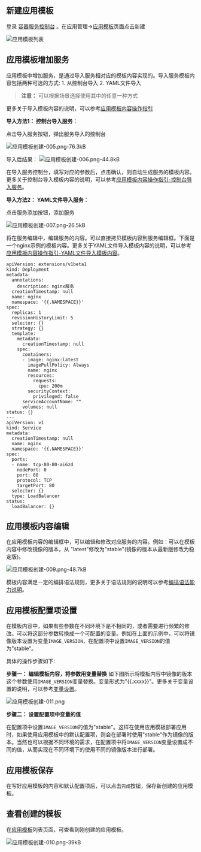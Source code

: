 ## 新建应用模板
 
登录 [容器服务控制台](https://console.cloud.tencent.com/ccs) 。在应用管理->[应用模板][1]页面点击新建
 
![应用模板列表][createtpl]

## 应用模板增加服务

应用模板中增加服务，是通过导入服务相对应的模板内容实现的。导入服务模板内容包括两种可选的方式: 1. 从控制台导入 2. YAML文件导入

>**注意：**
>可以根据场景选择使用其中的任意一种方式

更多关于导入模板内容的说明，可以参考[应用模板内容操作指引][3]

**导入方法1： 控制台导入服务**：

点击导入服务按钮，弹出服务导入的控制台

![应用模板创建-005.png-76.3kB][4]

导入后结果：
![应用模板创建-006.png-44.8kB][5]

在导入服务控制台，填写对应的参数后，点击确认，则自动生成服务的模板内容。更多关于控制台导入模板内容的说明，可以参考[应用模板内容操作指引-控制台导入服务][6]。

**导入方法2： YAML文件导入服务**：

点击服务添加按钮，添加服务

![应用模板创建-007.png-26.5kB][7]

将在服务编辑中，编辑服务的内容。可以直接拷贝模板内容到服务编辑框。下面是一个nginx示例的模板内容。更多关于YAML文件导入模板内容的说明，可以参考[应用模板内容操作指引-YAML文件导入模板内容][8]。

```
apiVersion: extensions/v1beta1
kind: Deployment
metadata:
  annotations:
    description: nginx服务
  creationTimestamp: null
  name: nginx
  namespace: '{{.NAMESPACE}}'
spec:
  replicas: 1
  revisionHistoryLimit: 5
  selector: {}
  strategy: {}
  template:
    metadata:
      creationTimestamp: null
    spec:
      containers:
      - image: nginx:latest
        imagePullPolicy: Always
        name: nginx
        resources:
          requests:
            cpu: 200m
        securityContext:
          privileged: false
      serviceAccountName: ""
      volumes: null
status: {}
---
apiVersion: v1
kind: Service
metadata:
  creationTimestamp: null
  name: nginx
  namespace: '{{.NAMESPACE}}'
spec:
  ports:
  - name: tcp-80-80-ai6zd
    nodePort: 0
    port: 80
    protocol: TCP
    targetPort: 80
  selector: {}
  type: LoadBalancer
status:
  loadBalancer: {}
```

## 应用模板内容编辑

在应用模板内容的编辑框中，可以编辑和修改对应服务的内容。例如：可以在模板内容中修改镜像的版本，从 "latest"修改为"stable"(镜像的版本从最新版修改为稳定版)。

![应用模板创建-009.png-48.7kB][9]

模板内容满足一定的编排语法规则，更多关于语法规则的说明可以参考[编排语法能力说明][10]。
  
## 应用模板配置项设置

在模板内容中，如果有些参数在不同环境下是不相同的，或者需要进行频繁的修改。可以将这部分参数转换成一个可配置的变量。例如在上面的示例中，可以将镜像版本设置为变量`IMAGE_VERSION`，在配置项中设置`IMAGE_VERSION`的值为"stable"。

具体的操作步骤如下:

**步骤一： 编辑模板内容，将参数用变量替换**
如下图所示将模板内容中镜像的版本这个参数使用`IMAGE_VERSION`变量替换。变量形式为"{{.xxxx}}"。更多关于变量设置的说明，可以参考[变量设置][11]。

![应用模板创建-011.png][12]


**步骤二： 设置配置项中变量的值**

在配置项中设置`IMAGE_VERSION`的值为"stable"。这样在使用应用模板部署应用时，如果使用应用模板中的默认配置项，则会在部署时使用"stable"作为镜像的版本。当然也可以根据不同环境的需求，在配置项中将`IMAGE_VERSION`变量设置成不同的值，从而实现在不同环境下的使用不同的镜像版本进行部署。


## 应用模板保存

在写好应用模板的内容和默认配置项后，可以点击`完成`按钮，保存新创建的应用模板。


## 查看创建的模板

在[应用模板][16]列表页面，可查看到刚创建的应用模板。

![应用模板创建-010.png-39kB][17]


  [1]: https://console.cloud.tencent.com/ccs/template
  [createtpl]: https://mc.qcloudimg.com/static/img/f72ada368e069275051bc9693f677b40/image.png
  [3]: https://cloud.tencent.com/document/product/457/12199
  [4]: https://mc.qcloudimg.com/static/img/5b4226371374d94705cb273b6b2dc005/image.png
  [5]: https://mc.qcloudimg.com/static/img/0f5702315684aefd9d8c69940815adfb/image.png
  [6]: https://cloud.tencent.com/document/product/457/12199#.E6.8E.A7.E5.88.B6.E5.8F.B0.E5.AF.BC.E5.85.A5.E6.9C.8D.E5.8A.A1.E7.9A.84.E6.A8.A1.E6.9D.BF.E5.86.85.E5.AE.B9
  [7]: https://mc.qcloudimg.com/static/img/1688a7e5da5a4363f98cf4b544777e9e/image.png
  [8]: https://cloud.tencent.com/document/product/457/12199#yaml.E6.96.87.E4.BB.B6.E5.AF.BC.E5.85.A5.E6.A8.A1.E6.9D.BF.E5.86.85.E5.AE.B9
  [9]: https://mc.qcloudimg.com/static/img/f2527116281c92eb3953ed9cc0253efe/image.png
  [10]: https://cloud.tencent.com/document/product/457/12200#.E7.BC.96.E6.8E.92.E8.AF.AD.E6.B3.95.E8.83.BD.E5.8A.9B.E8.AF.B4.E6.98.8E
  [11]: https://cloud.tencent.com/document/product/457/11956
  [12]: https://mc.qcloudimg.com/static/img/1941a75697ada897daff0b481fbf32a5/image.png
  [14]: https://mc.qcloudimg.com/static/img/bdad7e3c9ffea42a2b959e8d156b320a/image.png
  [16]: https://console.cloud.tencent.com/ccs/template
  [17]: https://mc.qcloudimg.com/static/img/1fa6890d7a45fcddeb8a2a99767886f8/image.png